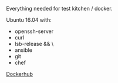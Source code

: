 Everything needed for test kitchen / docker.

Ubuntu 16.04 with:
* openssh-server
* curl
* lsb-release && \
* ansible
* git
* chef

[Dockerhub](https://hub.docker.com/r/ironcore864/centos6ansible/)

